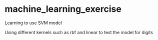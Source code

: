 # machine_learning_exercise
Learning to use SVM model

Using different kernels such as rbf and linear to test the model for digits
